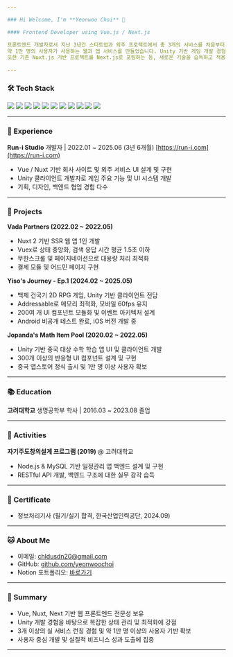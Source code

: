 ```yaml
---

### Hi Welcome, I'm **Yeonwoo Choi** 👋

#### Frontend Developer using Vue.js / Next.js

프론트엔드 개발자로서 지난 3년간 스타트업과 외주 프로젝트에서 총 3개의 서비스를 처음부터 끝까지 개발하며,
약 1만 명의 사용자가 사용하는 웹과 앱 서비스를 만들었습니다. Unity 기반 게임 개발 경험에서 얻은 상태 관리와 성능 최적화 노하우를 웹에도 적극 활용하고 있으며, 기술로 비즈니스 목표를 달성하는 데 기여하는 것에 큰 보람을 느낍니다.
또한 기존 Nuxt.js 기반 프로젝트를 Next.js로 포팅하는 등, 새로운 기술을 습득하고 적용하며 꾸준히 성장하고 있습니다.

---
```


### 🛠️ Tech Stack

<img src="https://img.shields.io/badge/JavaScript-F7DF1E?style=flat-square&logo=JavaScript&logoColor=black"/> <img src="https://img.shields.io/badge/TypeScript-3178C6?style=flat-square&logo=TypeScript&logoColor=white"/> <img src="https://img.shields.io/badge/Vue.js-4FC08D?style=flat-square&logo=Vue.js&logoColor=white"/> <img src="https://img.shields.io/badge/Vue 3-34495E?style=flat-square&logo=Vue.js&logoColor=white"/> <img src="https://img.shields.io/badge/Nuxt.js-00DC82?style=flat-square&logo=Nuxt.js&logoColor=white"/> <img src="https://img.shields.io/badge/Next.js-000000?style=flat-square&logo=Next.js&logoColor=white"/> <img src="https://img.shields.io/badge/TailwindCSS-06B6D4?style=flat-square&logo=TailwindCSS&logoColor=white"/> <img src="https://img.shields.io/badge/Node.js-339933?style=flat-square&logo=Node.js&logoColor=white"/> <img src="https://img.shields.io/badge/MySQL-4479A1?style=flat-square&logo=MySQL&logoColor=white"/> <img src="https://img.shields.io/badge/Unity-000000?style=flat-square&logo=Unity&logoColor=white"/> <img src="https://img.shields.io/badge/C%23-239120?style=flat-square&logo=C%20Sharp&logoColor=white"/>

---

### 💼 Experience

**Run-i Studio**
개발자 | 2022.01 \~ 2025.06 (3년 6개월)
[https://run-i.com](https://run-i.com)

* Vue / Nuxt 기반 회사 사이트 및 외주 서비스 UI 설계 및 구현
* Unity 클라이언트 개발자로 게임 주요 기능 및 UI 시스템 개발
* 기획, 디자인, 백엔드 협업 경험 다수

---

### 🧩 Projects

**Vada Partners (2022.02 \~ 2022.05)**

* Nuxt 2 기반 SSR 웹 앱 1인 개발
* Vuex로 상태 중앙화, 검색 응답 시간 평균 1.5초 이하
* 무한스크롤 및 페이지네이션으로 대용량 처리 최적화
* 결제 모듈 및 어드민 페이지 구현

**Yiso's Journey - Ep.1 (2024.02 \~ 2025.05)**

* 백제 건국기 2D RPG 게임, Unity 기반 클라이언트 전담
* Addressable로 메모리 최적화, 모바일 60fps 유지
* 200여 개 UI 컴포넌트 모듈화 및 이벤트 아키텍처 설계
* Android 비공개 테스트 완료, iOS 버전 개발 중

**Jopanda's Math Item Pool (2020.02 \~ 2022.05)**

* Unity 기반 중국 대상 수학 학습 앱 UI 및 클라이언트 개발
* 300개 이상의 반응형 UI 컴포넌트 설계 및 구현
* 중국 앱스토어 정식 출시 및 1만 명 이상 사용자 확보

---

### 📚 Education

**고려대학교**
생명공학부 학사 | 2016.03 \~ 2023.08 졸업

---

### 📂 Activities

**자기주도창의설계 프로그램 (2019)** @ 고려대학교

* Node.js & MySQL 기반 일정관리 앱 백엔드 설계 및 구현
* RESTful API 개발, 백엔드 구조에 대한 실무 감각 습득

---

### 📝 Certificate

* 정보처리기사 (필기/실기 합격, 한국산업인력공단, 2024.09)

---

### 🐱 About Me

* 이메일: [chldusdn20@gmail.com](mailto:chldusdn20@gmail.com)
* GitHub: [github.com/yeonwoochoi](https://github.com/yeonwoochoi)
* Notion 포트폴리오: [바로가기](https://www.rallit.com/resumes/1601508@rud527/%EC%B5%9C%EC%97%B0%EC%9A%B0)

---

### 💬 Summary

* Vue, Nuxt, Next 기반 웹 프론트엔드 전문성 보유
* Unity 개발 경험을 바탕으로 복잡한 상태 관리 및 최적화에 강점
* 3개 이상의 실 서비스 런칭 경험 및 약 1만 명 이상의 사용자 기반 확보
* 사용자 중심 개발 및 실질적 비즈니스 성과 도출에 집중

---
